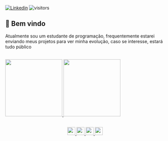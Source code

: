[![Linkedin](https://img.shields.io/badge/-LinkedIn-blue?style=flat&logo=Linkedin&logoColor=white)](https://www.linkedin.com/in/daniel-de-oliveira-8b0368173/)
![visitors](https://visitor-badge.glitch.me/badge?page_id=harmew.visitor-badge)
<br>

## 🐊 Bem vindo
Atualmente sou um estudante de programação, frequentemente estarei enviando meus projetos para ver minha evolução, caso se interesse, estará tudo público 

<br>

<div>
  <a href="https://github.com/rafaballerini">
  <img height="180em" src="https://github-readme-stats.vercel.app/api?username=harmew&show_icons=true&theme=dark&include_all_commits=true&count_private=true"/>
  <img height="180em" src="https://github-readme-stats.vercel.app/api/top-langs/?username=harmew&layout=compact&langs_count=7&theme=dark"/>
</div>

<br>
  
<p align="center">
<img src="https://img.shields.io/badge/html5%20-%23E34F26.svg?&style=for-the-badge&logo=html5&logoColor=white" height="25"/>
<img src="https://img.shields.io/badge/css3%20-%231572B6.svg?&style=for-the-badge&logo=css3&logoColor=white" height="25"/>
<img src="https://img.shields.io/badge/javascript-%23F7DF1E.svg?&style=for-the-badge&logo=javascript&logoColor=black" height="25"/>
<img src="https://img.shields.io/badge/VScode-0078D4?style=for-the-badge&logo=visual%20studio%20code&logoColor=white" height="25"/>
</p>

